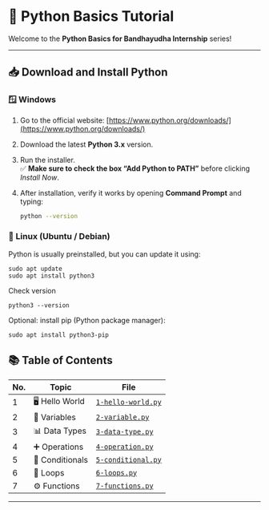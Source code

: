 # 🐍 Python Basics Tutorial

Welcome to the **Python Basics for Bandhayudha Internship** series!  


---

## 📥 Download and Install Python

### 🪟 Windows

1. Go to the official website: [https://www.python.org/downloads/](https://www.python.org/downloads/)
2. Download the latest **Python 3.x** version.
3. Run the installer.  
   ✅ **Make sure to check the box “Add Python to PATH”** before clicking *Install Now*.
4. After installation, verify it works by opening **Command Prompt** and typing:

   ```bash
   python --version

### 🐧 Linux (Ubuntu / Debian)

Python is usually preinstalled, but you can update it using:

    sudo apt update
    sudo apt install python3

Check version

    python3 --version

Optional: install pip (Python package manager):

    sudo apt install python3-pip


## 📚 Table of Contents

| No. | Topic | File |
|-----|--------|------|
| 1 | 🖥️ Hello World | [`1-hello-world.py`](1-hello-world.py) |
| 2 | 🧮 Variables | [`2-variable.py`](2-variable.py) |
| 3 | 📊 Data Types | [`3-data-type.py`](3-data-type.py) | 
| 4 | ➕ Operations | [`4-operation.py`](4-operation.py) |
| 5 | 🔀 Conditionals | [`5-conditional.py`](5-conditional.py) |
| 6 | 🔁 Loops | [`6-loops.py`](6-loops.py) | 
| 7 | ⚙️ Functions | [`7-functions.py`](7-functions.py) |

---
